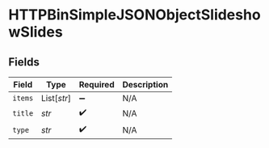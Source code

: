 # HTTPBinSimpleJSONObjectSlideshowSlides


## Fields

| Field              | Type               | Required           | Description        |
| ------------------ | ------------------ | ------------------ | ------------------ |
| `items`            | List[*str*]        | :heavy_minus_sign: | N/A                |
| `title`            | *str*              | :heavy_check_mark: | N/A                |
| `type`             | *str*              | :heavy_check_mark: | N/A                |